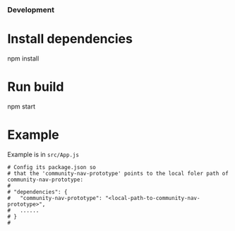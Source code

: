 ### Development
# Install dependencies
npm install

# Run build
npm start

# Example
Example is in `src/App.js`

```shell
# Config its package.json so 
# that the 'community-nav-prototype' points to the local foler path of community-nav-prototype:
#
# "dependencies": {
#   "community-nav-prototype": "<local-path-to-community-nav-prototype>",
#   ......
# }
#
```

